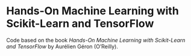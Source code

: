 # Hands-On Machine Learning with Scikit-Learn and TensorFlow

Code based on the book *Hands-On Machine Learning with Scikit-Learn and TensorFlow* by Aurélien Géron (O’Reilly).

